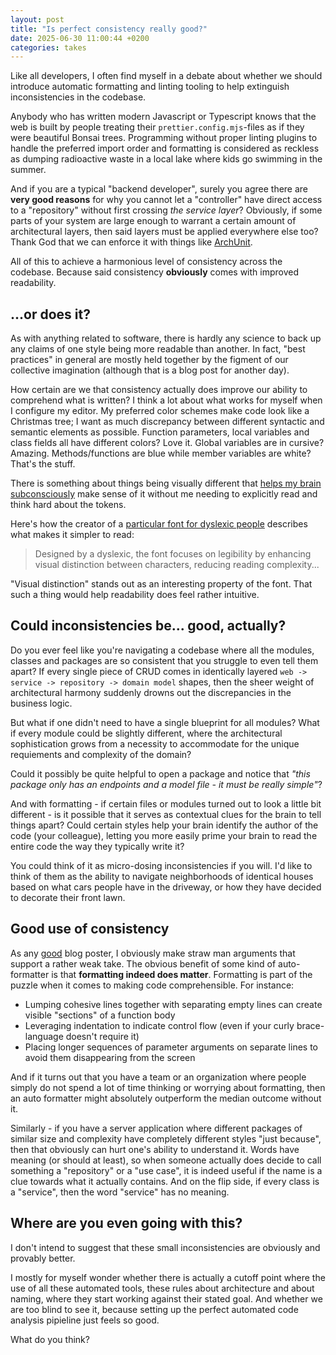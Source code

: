 ```yaml
---
layout: post
title: "Is perfect consistency really good?"
date: 2025-06-30 11:00:44 +0200
categories: takes
---
```


Like all developers, I often find myself in a debate about whether we should introduce automatic formatting and linting tooling to help extinguish inconsistencies in the codebase.

Anybody who has written modern Javascript or Typescript knows that the web is built by people treating their `prettier.config.mjs`-files as if they were beautiful Bonsai trees. Programming without proper linting plugins to handle the preferred import order and formatting is considered as reckless as dumping radioactive waste in a local lake where kids go swimming in the summer.

And if you are a typical "backend developer", surely you agree there are **very good reasons** for why you cannot let a "controller" have direct access to a "repository" without first crossing _the service layer_? Obviously, if some parts of your system are large enough to warrant a certain amount of architectural layers, then said layers must be applied everywhere else too? Thank God that we can enforce it with things like [ArchUnit](https://www.archunit.org/).

All of this to achieve a harmonious level of consistency across the codebase. Because said consistency **obviously** comes with improved readability.

## ...or does it?

As with anything related to software, there is hardly any science to back up any claims of one style being more readable than another. In fact, "best practices" in general are mostly held together by the figment of our collective imagination (although that is a blog post for another day).

How certain are we that consistency actually does improve our ability to comprehend what is written? I think a lot about what works for myself when I configure my editor. My preferred color schemes make code look like a Christmas tree; I want as much discrepancy between different syntactic and semantic elements as possible. Function parameters, local variables and class fields all have different colors? Love it. Global variables are in cursive? Amazing. Methods/functions are blue while member variables are white? That's the stuff.

There is something about things being visually different that [helps my brain subconsciously](https://en.wikipedia.org/wiki/Thinking,_Fast_and_Slow) make sense of it without me needing to explicitly read and think hard about the tokens.

Here's how the creator of a [particular font for dyslexic people](https://dyslexiefont.com/en/) describes what makes it simpler to read:

> Designed by a dyslexic, the font focuses on legibility by enhancing visual distinction between characters, reducing reading complexity...

"Visual distinction" stands out as an interesting property of the font. That such a thing would help readability does feel rather intuitive.

## Could inconsistencies be... good, actually?

Do you ever feel like you're navigating a codebase where all the modules, classes and packages are so consistent that you struggle to even tell them apart? If every single piece of CRUD comes in identically layered `web -> service -> repository -> domain model` shapes, then the sheer weight of architectural harmony suddenly drowns out the discrepancies in the business logic.

But what if one didn't need to have a single blueprint for all modules? What if every module could be slightly different, where the architectural sophistication grows from a necessity to accommodate for the unique requiements and complexity of the domain?

Could it possibly be quite helpful to open a package and notice that _"this package only has an endpoints and a model file - it must be really simple"_?

And with formatting - if certain files or modules turned out to look a little bit different - is it possible that it serves as contextual clues for the brain to tell things apart? Could certain styles help your brain identify the author of the code (your colleague), letting you more easily prime your brain to read the entire code the way they typically write it?

You could think of it as micro-dosing inconsistencies if you will. I'd like to think of them as the ability to navigate neighborhoods of identical houses based on what cars people have in the driveway, or how they have decided to decorate their front lawn.

## Good use of consistency

As any [good](https://www.oxfordlearnersdictionaries.com/definition/english/bad_1) blog poster, I obviously make straw man arguments that support a rather weak take. The obvious benefit of some kind of auto-formatter is that **formatting indeed does matter**. Formatting is part of the puzzle when it comes to making code comprehensible. For instance:

- Lumping cohesive lines together with separating empty lines can create visible "sections" of a function body
- Leveraging indentation to indicate control flow (even if your curly brace-language doesn't require it)
- Placing longer sequences of parameter arguments on separate lines to avoid them disappearing from the screen

And if it turns out that you have a team or an organization where people simply do not spend a lot of time thinking or worrying about formatting, then an auto formatter might absolutely outperform the median outcome without it.

Similarly - if you have a server application where different packages of similar size and complexity have completely different styles "just because", then that obviously can hurt one's ability to understand it. Words have meaning (or should at least), so when someone actually does decide to call something a "repository" or a "use case", it is indeed useful if the name is a clue towards what it actually contains. And on the flip side, if every class is a "service", then the word "service" has no meaning.

## Where are you even going with this?

I don't intend to suggest that these small inconsistencies are obviously and provably better.

I mostly for myself wonder whether there is actually a cutoff point where the use of all these automated tools, these rules about architecture and about naming, where they start working against their stated goal. And whether we are too blind to see it, because setting up the perfect automated code analysis pipieline just feels so good.

What do you think?
